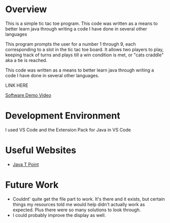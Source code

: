 # Overview

This is a simple tic tac toe program. This code was written as a means to better learn java through writing a code I have done in several other languages

This program prompts the user for a number 1 through 9, each corresponding to a slot in the tic tac toe board. It allows two players to play, keeping track of turns and plays till a win condition is met, or "cats craddle" aka a tie is reached. 

This code was written as a means to better learn java through writing a code I have done in several other languages.

LINK HERE

[Software Demo Video](https://youtu.be/DCpCv_Infb4)

# Development Environment

I used VS Code and the Extension Pack for Java in VS Code

# Useful Websites

* [Java T Point](https://www.javatpoint.com/)

# Future Work

* Couldnt' quite get the file part to work. It's there and it exists, but certain things  my resources told me would help didn't actually work as expected. Plus there were so many solutions to look through.
* I could probably improve the display as well.
